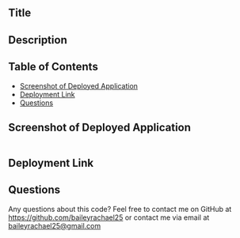 ## Title

## Description

## Table of Contents
- [Screenshot of Deployed Application](#deployed)
- [Deployment Link](#deployment)
- [Questions](#questions)

## Screenshot of Deployed Application
<img src="">

## Deployment Link

## Questions
Any questions about this code? Feel free to contact me on GitHub at https://github.com/baileyrachael25 or contact me via email at baileyrachael25@gmail.com
